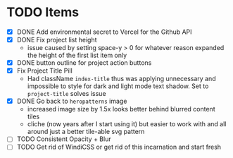 # TODO Items

- [x] DONE Add environmental secret to Vercel for the Github API
- [x] DONE Fix project list height
  - issue caused by setting space-y > 0 for whatever reason expanded the height of the first list item only
- [x] DONE button outline for project action buttons
- [x] Fix Project Title Pill
  - Had className `index-title` thus was applying unnecessary and impossible to style for dark and light
    mode text shadow. Set to `project-title` solves issue
- [x] DONE Go back to `heropatterns` image
  - increased image size by 1.5x looks better behind blurred content tiles
  - cliche (now years after I start using it) but easier to work with and all around just a better tile-able svg pattern
- [ ] TODO Consistent Opacity + Blur
- [ ] TODO Get rid of WindiCSS or get rid of this incarnation and start fresh
